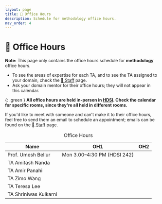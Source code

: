 ```yaml
---
layout: page
title: 📆 Office Hours
description: Schedule for methodology office hours.
nav_order: 4
---
```


# 📆 Office Hours

**Note:** This page only contains the office hours schedule for **methodology** office hours.
- To see the areas of expertise for each TA, and to see the TA assigned to your domain, check the [🙋 Staff](../staff) page.
- Ask your domain mentor for their office hours; they will not appear in this calendar.

{: .green }
**All office hours are held in-person in [HDSI](https://map.concept3d.com/?id=1005#!m/246301). Check the calendar for specific rooms, since they're all held in different rooms.**

If you'd like to meet with someone and can't make it to their office hours, feel free to send them an email to schedule an appointment; emails can be found on the [🙋 Staff](../staff) page.

<table aria-describedby="oh-note">
      <caption>Office Hours</caption>
      <thead>
        <tr>
          <th scope="col">Name</th>
          <th scope="col">OH1</th>
          <th scope="col">OH2</th>
        </tr>
      </thead>
      <tbody>
        <!-- Duplicate rows below as needed -->
        <tr>
          <td>Prof. Umesh Bellur</td>
          <td>Mon 3.00–4:30 PM (HDSI 242)</td>
          <td> </td>
        </tr>
        <tr>
          <td>TA Amitash Nanda</td>
          <td></td>
          <td></td>
        </tr>
            <tr>
          <td>TA Amir Panahi</td>
          <td></td>
          <td></td>
        </tr>
            <tr>
          <td>TA Zimo Wang</td>
          <td></td>
          <td></td>
        </tr>
            <tr>
          <td>TA Teresa Lee</td>
          <td></td>
          <td></td>
        </tr>
            <tr>
          <td>TA Shriniwas Kulkarni</td>
          <td></td>
          <td></td>
        </tr>
      </tbody>
    </table>
<!--
<iframe src="https://calendar.google.com/calendar/embed?src=c_837a7bfe3d047e9064131d22755012eaec66613beeb3c0cf745c151e9cd67c45%40group.calendar.google.com&ctz=America%2FLos_Angeles" style="border: 0" width="800" height="600" frameborder="0" scrolling="no"></iframe>
-->



